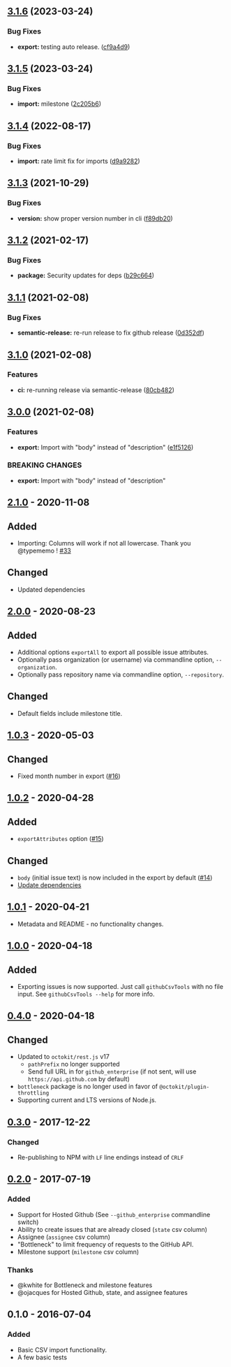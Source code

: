 ## [3.1.6](https://github.com/gavinr/github-csv-tools/compare/v3.1.5...v3.1.6) (2023-03-24)


### Bug Fixes

* **export:** testing auto release. ([cf9a4d9](https://github.com/gavinr/github-csv-tools/commit/cf9a4d9985c8370fb734526f8d05000a85da2bb1))

## [3.1.5](https://github.com/gavinr/github-csv-tools/compare/v3.1.4...v3.1.5) (2023-03-24)


### Bug Fixes

* **import:** milestone ([2c205b6](https://github.com/gavinr/github-csv-tools/commit/2c205b69e1e31934d27d436d134e1822719b0a1d))

## [3.1.4](https://github.com/gavinr/github-csv-tools/compare/v3.1.3...v3.1.4) (2022-08-17)


### Bug Fixes

* **import:** rate limit fix for imports ([d9a9282](https://github.com/gavinr/github-csv-tools/commit/d9a9282ad0bff7817f07668acda5e36939fe3ffd))

## [3.1.3](https://github.com/gavinr/github-csv-tools/compare/v3.1.2...v3.1.3) (2021-10-29)


### Bug Fixes

* **version:** show proper version number in cli ([f89db20](https://github.com/gavinr/github-csv-tools/commit/f89db208c9bad2fbf555ceac0ab695b4174f77f2))

## [3.1.2](https://github.com/gavinr/github-csv-tools/compare/v3.1.1...v3.1.2) (2021-02-17)


### Bug Fixes

* **package:** Security updates for deps ([b29c664](https://github.com/gavinr/github-csv-tools/commit/b29c66476f2eb8f025be8aba11cd5e4c92525e67))

## [3.1.1](https://github.com/gavinr/github-csv-tools/compare/v3.1.0...v3.1.1) (2021-02-08)


### Bug Fixes

* **semantic-release:** re-run release to fix github release ([0d352df](https://github.com/gavinr/github-csv-tools/commit/0d352dfe2e8b57ddc8ccfb25c6984d164ba9d5f4))

## [3.1.0](https://github.com/gavinr/github-csv-tools/compare/v3.0.0...v3.1.0) (2021-02-08)


### Features

* **ci:** re-running release via semantic-release ([80cb482](https://github.com/gavinr/github-csv-tools/commit/80cb482b886747fd672c9373340fc678997731df))

## [3.0.0](https://github.com/gavinr/github-csv-tools/compare/v2.1.0...v3.0.0) (2021-02-08)


### Features

* **export:** Import with "body" instead of "description" ([e1f5126](https://github.com/gavinr/github-csv-tools/commit/e1f512694832833a792c05e5dd0c851001cc3b1f))


### BREAKING CHANGES

* **export:** Import with "body" instead of "description"

## [2.1.0] - 2020-11-08

## Added

- Importing: Columns will work if not all lowercase. Thank you @typememo ! [#33](https://github.com/gavinr/github-csv-tools/pull/33)

## Changed

- Updated dependencies

## [2.0.0] - 2020-08-23

## Added

- Additional options `exportAll` to export all possible issue attributes.
- Optionally pass organization (or username) via commandline option, `--organization`.
- Optionally pass repository name via commandline option, `--repository`.

## Changed

- Default fields include milestone title. 

## [1.0.3] - 2020-05-03

## Changed

- Fixed month number in export ([#16](https://github.com/gavinr/github-csv-tools/pull/16))

## [1.0.2] - 2020-04-28

## Added

- `exportAttributes` option ([#15](https://github.com/gavinr/github-csv-tools/pull/15))

## Changed

- `body` (initial issue text) is now included in the export by default ([#14](https://github.com/gavinr/github-csv-tools/issues/14))
- [Update dependencies](https://github.com/gavinr/github-csv-tools/commit/9ab2b1e47a7c7fa40149a36af03625d80738f887)

## [1.0.1] - 2020-04-21

- Metadata and README - no functionality changes.

## [1.0.0] - 2020-04-18

## Added
- Exporting issues is now supported. Just call `githubCsvTools` with no file input. See `githubCsvTools --help` for more info.

## [0.4.0] - 2020-04-18

## Changed
- Updated to `octokit/rest.js` v17
  - `pathPrefix` no longer supported
  - Send full URL in for `github_enterprise` (if not sent, will use `https://api.github.com` by default)
- `bottleneck` package is no longer used in favor of `@octokit/plugin-throttling`
- Supporting current and LTS versions of Node.js.

## [0.3.0] - 2017-12-22
### Changed
- Re-publishing to NPM with `LF` line endings instead of `CRLF`


## [0.2.0] - 2017-07-19
### Added
- Support for Hosted Github (See `--github_enterprise` commandline switch)
- Ability to create issues that are already closed (`state` csv column)
- Assignee (`assignee` csv column)
- "Bottleneck" to limit frequency of requests to the GitHub API.
- Milestone support (`milestone` csv column)


### Thanks
- @kwhite for Bottleneck and milestone features
- @ojacques for Hosted Github, state, and assignee features

## 0.1.0 - 2016-07-04
### Added
- Basic CSV import functionality.
- A few basic tests

[Unreleased]: https://github.com/gavinr/github-csv-tools/compare/v2.1.0...HEAD
[2.1.0]: https://github.com/gavinr/github-csv-tools/compare/v2.0.0...v2.1.0
[2.0.0]: https://github.com/gavinr/github-csv-tools/compare/v1.0.3...v2.0.0
[1.0.3]: https://github.com/gavinr/github-csv-tools/compare/v1.0.2...v1.0.3
[1.0.2]: https://github.com/gavinr/github-csv-tools/compare/v1.0.1...v1.0.2
[1.0.1]: https://github.com/gavinr/github-csv-tools/compare/v1.0.0...v1.0.1
[1.0.0]: https://github.com/gavinr/github-csv-tools/compare/v0.4.0...v1.0.0
[0.4.0]: https://github.com/gavinr/github-csv-tools/compare/V0.3.0...v0.4.0
[0.3.0]: https://github.com/gavinr/github-csv-tools/compare/v0.2.0...V0.3.0
[0.2.0]: https://github.com/gavinr/github-csv-tools/compare/v0.1.0...v0.2.0
